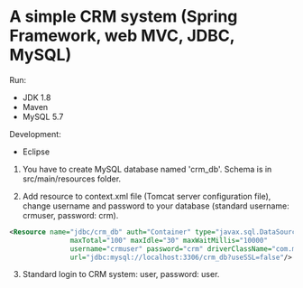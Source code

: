 # A simple CRM system (Spring Framework, web MVC, JDBC, MySQL)

Run:
- JDK 1.8
- Maven
- MySQL 5.7

Development:
- Eclipse

1. You have to create MySQL database named 'crm_db'. Schema is in src/main/resources folder.

2. Add resource to context.xml file (Tomcat server configuration file), change username and password to your database (standard username: crmuser, password: crm).
```xml
<Resource name="jdbc/crm_db" auth="Container" type="javax.sql.DataSource"
               maxTotal="100" maxIdle="30" maxWaitMillis="10000"
               username="crmuser" password="crm" driverClassName="com.mysql.cj.jdbc.Driver"
               url="jdbc:mysql://localhost:3306/crm_db?useSSL=false"/>
 ```
 
3. Standard login to CRM system: user, password: user.
